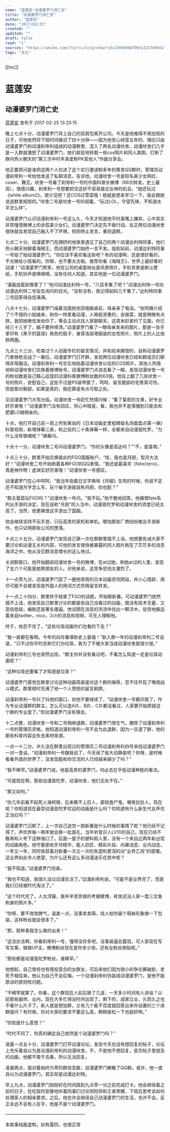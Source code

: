 ```yaml
---
name: "蓝莲安-动漫婆罗门消亡史"
title: "动漫婆罗门消亡史"
author: "蓝莲安"
date: "2017/02/25"
created: ""
updated: ""
draft: false
read: "1"
sources: "https://weibo.com/ttarticle/p/show?id=2309404079031325749562"
tags: "文化"
---
```


[[toc]]
# 蓝莲安

## 动漫婆罗门消亡史

[蓝莲安](https://weibo.com/u/2129769407)
发布于 2017-02-25 13:25:15

晚上七点十分，动漫婆罗门背上自己的双肩包离开公司。今天是他难得不用加班的日子，可他依然将下班时间推迟了四十分钟——因为他苦心经营五年的、理应只由动漫婆罗门和动漫刹帝利组成的动漫群里，混入了两名动漫吠舍。动漫吠舍们几乎是一入群就激怒了动漫婆罗门，她们疯狂地转载一些cos照片和同人美图，打断了群内热火朝天的“第三次中村丰真爱粉PK其他人”作画分享会。

他正要质问是谁把这两个人拉进了这个实行邀请制多年的尊贵QQ群时，管理员动漫刹帝利一号给他发送了私聊消息，告诉他，动漫吠舍一号是知名美少女网红、coser、舞见，吠舍一号看了刹帝利一号的作画科普长微博（68次转发，史上最高），很感兴趣，刹帝利一号想要抓住这好不容易接近女神的机会。“她还玩过《white album2》，很少见吧？还COS过雪菜哦！她就是想来学习一下，我会跟她说说群里规矩的。”吠舍二号是吠舍一号的闺蜜，“玩过LOL，守望先锋，不知道水平怎么样”。

动漫婆罗门认识动漫刹帝利一号这么久，今天才知道他平时虽嘴上嫌弃，心中其实非常憧憬微博上的余弦美少女们。动漫婆罗门决定先不做行动。反正两位动漫吠舍很快就会发现自己融入不了环境，轻则停止发言，重则退群。

七点二十分，动漫婆罗门在拥挤的地铁里遇见了自己的两个动漫达利特同事，他们热火朝天地聊着海贼王，而动漫婆罗门始终一言不发。临到站前，动漫达利特同事一号拍了拍动漫婆罗门，“你应该不喜欢看这些吧？有的动漫啊，还是很好看的，不光做给小孩看的。你呀，也不要太古板。推荐你看《海贼王》，世界上最好看的动漫！”动漫婆罗门笑笑，他在公司的桌面地址是风景照片，手机背景是默认壁纸，手机铃声是嘀嘀嘀，没有任何人知道，其实他是一位动漫婆罗门。

“漫画连载到哪里了？”他问动漫达利特一号。“八百多集了吧？”动漫达利特一号向动漫达利特二号投去询问的目光。“没有没有，我记得起码几千集了。”达利特同事二号回答得自信满满。

八点十七分，动漫婆罗门端着泡面刚坐回电脑桌前，母亲来了电话。“张阿姨介绍了个不错的小姑娘来，和你一样爱看动漫，人嘛挺贤惠的，会做菜，就是稍微有点胖。我把她微信发给你了，等会主动点找人家聊聊天，这周末赶紧约了见面，你已经三十三岁了，脑子要拎得清。”动漫婆罗门看了一眼母亲发来的图片，那是一张手拿印有《黑子的篮球》角色的扇子、身穿洛丽塔服装的女性照片，照片上的人比他胖两圈。

九点三十三分，检查过个人动画专栏的留言情况，并和前来踢馆的、自称动漫婆罗门者唇枪舌战了一番后，动漫婆罗门打开群，发现两位动漫吠舍已经和群成员们聊得非常融洽。动漫刹帝利一号忠实地贴着动漫吠舍以往的COS照片，其他人热情地和动漫吠舍们交换着微博账号。动漫婆罗门点进去看了一眼，发现动漫吠舍一号的粉丝数是自己精心运营的动漫科普微博粉丝数的63倍。他往上翻了几张吠舍一号的照片，安慰自己，这些不过是PS装甲罢了，呵呵，留言跪舔的宅男真可怜。但是那对胸部，如果是真的，倒还算是有点可取之处。

见动漫婆罗门大驾光临，动漫吠舍一号赶忙热情问候：“看了菊苣的文章，好专业好厉害哦！”动漫婆罗门没有回应，但心中暗喜，看，我也并不是落魄到只能去和肥婆LO娘相亲的。

十点，他打开自己前一周上传到某站的《日本动画史里程碑级名场面盘点第一弹》科普视频，新增弹幕三条，和之前的二十条弹幕一样，全都来自动漫首陀罗。“为什么没有银魂呢？”弹幕问。

十点十一分，动漫吠舍二号问动漫婆罗门，“你的头像是高达吗？”“不，是盖塔。”

十点三十分，群里开始交换彼此的FGO国服账户。“哇，我也是月厨，型月大法好！”动漫吠舍二号开始刷着各种FGO的QQ表情。“我还是最喜欢《fate/zero》，真是神作啊！虚渊玄好厉害哦！”动漫吠舍一号感叹。

动漫婆罗门在心中呵呵，“我当年抱着日文字典啃《月姬》生肉的时候，你说不定还不知道月字怎么写，玩个破手游就自称月厨，你也配？”

“群主菊苣玩FGO吗？”动漫吠舍一号问。“我不玩。”他干脆地回答。他痛恨fate系列出手游的决定，现在自称“月厨”的人当中，动漫首陀罗和动漫吠舍的浓度已经太高了。当然，他更痛恨这手游出了国服。

他会继续坚持不玩手游，只玩高贵的家机和单机。哪怕那些厂商纷纷推出手游新作，也只证明那些公司的堕落。

十点三十五分，动漫婆罗门发现自己第一次在群聊里插不上话，他想要告诫大家不要讨论和动漫无关的内容，可他的发言很快被暴露的同人图片刷在了茫茫多的消息海洋之中。他从没见群消息增长的这么快过。

关闭群窗口，他开始翻阅动漫吠舍一号的微博，在at过她，和她at过的人里，发现了五六个可能是她男朋友的人。对他来说，这竞争恐怕太激烈了。

十一点零九分，动漫婆罗门逛了一圈他常用的日本动画资讯网站，并小心措辞，用尽可能不会被发现是外国人的用词方式热情留言转发。

十一点二十四分，群里终于结束了FGO的话题，开始聊新番。可动漫婆罗门依然插不上话，他发现自己群里讨论的都是些自己没看过的动画，既没有技术含量，又恶俗低级，编剧还是著名傻逼。他试图在消息的洪流中找出一颗浮木，徒劳地搬运着来自twitter，nico，2ch的消息和视频，可无人理睬他。

终于，他忍不住了，“这些垃圾动画你们也看的下去？”

“我一直都在看啊。今年的四月番堪称史上最强！”新入群一年的动漫刹帝利二号说道，“只不过你平时总称它们为垃圾，我为了不被大家当成动漫吠舍就很少提。”

动漫刹帝利三号也突然出现，“群主你并没有看过吧，不看怎么知道一定是垃圾动画呢？”

“这种垃圾还要看了才知道是垃圾？”

动漫婆罗门感觉在群里讨论这种动画简直是对这个群的侮辱，忍不住开启了嘴炮战斗模式，群里顿时充满了他一个人愤怒的留言刷屏。

动漫刹帝利一号抖了抖他的窗口，劝他不要继续了，“动漫吠舍一号都问我了，作为专业动漫群的群主，怎么可以连A片、B片、C片都没看过，人家要开始质疑这个群的专业度了。”但动漫婆罗门没有理会。

十二点整，动漫吠舍一号和二号相继退群。动漫婆罗门很生气，撤除了动漫刹帝利一号的管理员资格。他知道动漫刹帝利一号不会为此退群，因为一旦退了群，他的那些科普内容会失去素材来源。

一点一十二分，许久没在群里出现过的管理员二号动漫刹帝利四号来找动漫婆罗门一对一恳谈。“动漫刹帝利一号跟我说了，今天闹了挺大动静是吧？你呀，是时候看看外面的世界了，没发现能和你交流的人已经越来越少了吗？”

“我不稀罕。”动漫婆罗门说。他是高贵的婆罗门，何必去在乎低动漫种姓的看法。

“可是现在啊，那些动漫首陀罗，动漫吠舍，他们无处不在。”

“那又如何。”

“你几年前看不起死火海柯银，后来瞧不上巨人，鄙视食尸鬼，嘲笑拉拉人，现在呢？你知道现在最受动漫首陀罗欢迎的动画是什么吗？你知道有什么新生代女声优正当红吗？”

动漫婆罗门沉默了，上一次自己追完一部新番是什么时候的事情了呢？他已经不记得了。声优界每一两年就会换一批面孔，当年听音识人LV10的自己，现在已经不敢再和人夸下这种海口了。后面一屋子的塑料假人里，没有一个来自近两年新出现的动画角色。他守着那些岁月精华、能人巨匠、精彩片段、内幕消息、业内动态，一年又一年，同时收获着对新番一次又一次的失望和更深的对“业界乙烷”的感慨。这业界如此令人绝望，为什么还有这么多动漫迷乐在其中呢？

“我不知道。”动漫婆罗门坦承。

“我也不知道，我很久没过动漫生活了。”动漫刹帝利说，“可能不是业界完了，而是我们已经被时代淘汰了。”

“这个时代完了，人太浮躁，我辛辛苦苦做的考据微博，转发还没人家一盘三文鱼刺身的照片多。”

“你呀，要不改改脾气，温柔一点，没事卖卖萌，找人给你画个萌妹形象做一下包装，这样粉丝就会很多了。”

“那，那种事我怎么做的出来！”

“这没办法啊，你看刹帝利一号，懂得没你多吧，没事装逼总露馅，可人家现在写写文章，做做UP主，微博粉丝现在是你多少倍，还有女粉丝倒贴呢。”

“那些都是动漫首陀罗粉丝，谁稀罕。”

他想起，自己曾经也有情投意合的女群友，可后来他们因为很小的争论撕破脸，老死不相往来。他认为自己不会后悔，一个动漫刹帝利伪装成动漫婆罗门，是他不能原谅的原则性问题。

“不稀罕就算了。你看，这个群现在人前后换了几波，一天多少时间有人讲话？以前那些画师、业内，现在大多忙得没时间出现了。剩下的，成家立业，久而久之也不看什么片子了。新人就是想加群，又有几个能不百度就回答出来你设置的三个进群提问？有时候，你对大家的要求不要这么高，稍稍放松一下也挺好啊。”

“你到底什么意思？”

“时代不同了，你真的确定自己依然是个动漫婆罗门吗？”

凌晨一点五十分，动漫婆罗门打开动漫论坛，发现今天也没有想回复的帖子，论坛上充斥着自以为是动漫刹帝利的动漫吠舍。不，不是他不想回复，首页帖子里提及的动画，他都不屑于去看，所以无法回复。

凌晨两点，面对着始终为零的群信息数，动漫婆罗门解散了QQ群。或许，他一直自以为动漫婆罗门，其实却是动漫达利特。

早上九点，动漫婆罗门刚刚好在时间跳到九点零一分之前完成打卡。他会继续着之前的日子，在吃饭时安静地听着同事们讨论阴阳师和王者荣耀，下班后思考该如何处理家人的相亲要求。之后，他也许会继续自己动漫婆罗门的生活，也许不会。反正永远不会有人在乎，他是不是个动漫婆罗门。

——————————————————

本故事纯属虚构，如有雷同，也很正常
